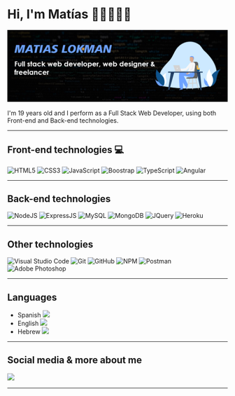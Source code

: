 # Hi, I'm Matías 👋🏼👨🏽‍💻

<img src="https://github.com/MatiasLokman/MatiasLokman/blob/main/Github.jpg" alt="banner that says Matias Lokman - Full stack web developer, web designer & freelancer alongside a cartoon illustration">

I'm 19 years old and I perform as a Full Stack Web Developer, using both Front-end and Back-end technologies.

---

## Front-end technologies 💻

![HTML5](https://img.shields.io/badge/HTML5-E34F26?style=for-the-badge&logo=html5&logoColor=white)
![CSS3](https://img.shields.io/badge/CSS3-1572B6?style=for-the-badge&logo=css3&logoColor=white)
![JavaScript](https://img.shields.io/badge/JavaScript-323330?style=for-the-badge&logo=javascript&logoColor=F7DF1E)
![Boostrap](https://img.shields.io/badge/Bootstrap-563D7C?style=for-the-badge&logo=bootstrap&logoColor=white)
![TypeScript](https://img.shields.io/badge/TypeScript-007ACC?style=for-the-badge&logo=typescript&logoColor=white)
![Angular](https://img.shields.io/badge/Angular-DD0031?style=for-the-badge&logo=angular&logoColor=white)

---

## Back-end technologies

![NodeJS](https://img.shields.io/badge/Node.js-339933?style=for-the-badge&logo=nodedotjs&logoColor=white)
![ExpressJS](https://img.shields.io/badge/Express.js-323330?style=for-the-badge&logo=express&logoColor=F7DF1E)
![MySQL](https://img.shields.io/badge/MySQL-007195?style=for-the-badge&logo=mysql&logoColor=white)
![MongoDB](https://img.shields.io/badge/MongoDB-4EA94B?style=for-the-badge&logo=mongodb&logoColor=white)
![JQuery](https://img.shields.io/badge/jQuery-0769AD?style=for-the-badge&logo=jquery&logoColor=white)
![Heroku](https://img.shields.io/badge/Heroku-430098?style=for-the-badge&logo=heroku&logoColor=white)

---

## Other technologies

![Visual Studio Code](https://img.shields.io/badge/Visual_Studio_Code-0078D4?style=for-the-badge&logo=visual%20studio%20code&logoColor=white)
![Git](https://img.shields.io/badge/Git-F05032?style=for-the-badge&logo=git&logoColor=white)
![GitHub](https://img.shields.io/badge/GitHub-100000?style=for-the-badge&logo=github&logoColor=white)
![NPM](https://img.shields.io/badge/npm-CB3837?style=for-the-badge&logo=npm&logoColor=white)
![Postman](https://img.shields.io/badge/Postman-FF6C37?style=for-the-badge&logo=Postman&logoColor=white)
![Adobe Photoshop](https://img.shields.io/badge/Adobe%20Photoshop-31A8FF?style=for-the-badge&logo=Adobe%20Photoshop&logoColor=black)

---

## Languages

- Spanish <img src="https://www.banderas-mundo.es/data/flags/emoji/apple/160x160/es.png" heigth="25px" width="25px">
- English <img src="https://www.banderas-mundo.es/data/flags/emoji/apple/160x160/gb.png" heigth="25px" width="25px">
- Hebrew <img src="https://www.banderas-mundo.es/data/flags/emoji/apple/160x160/il.png" heigth="25px" width="25px">
---

## Social media & more about me
<a href="https://www.linkedin.com/in/matías-gabriel-lokman" target="_blank">
  <img src="https://img.shields.io/badge/LinkedIn-0077B5?style=for-the-badge&logo=linkedin&logoColor=white">
</a>

---
